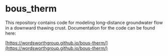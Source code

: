 # bous_therm

This repository contains code for modeling long-distance groundwater flow in a downward thawing crust. Documentation for the code can be found here:

[https://wordsworthgroup.github.io/bous-therm/](https://wordsworthgroup.github.io/bous-therm/)
